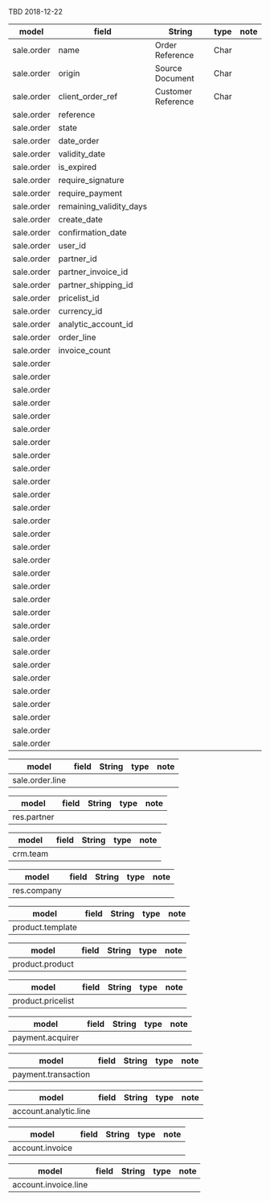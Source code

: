 TBD 2018-12-22

model|field|String|type|note
-----|-----|------|----|----
sale.order|name|Order Reference|Char|
sale.order|origin|Source Document|Char|
sale.order|client_order_ref|Customer Reference|Char|
sale.order|reference|||
sale.order|state|||
sale.order|date_order|||
sale.order|validity_date|||
sale.order|is_expired|||
sale.order|require_signature|||
sale.order|require_payment|||
sale.order|remaining_validity_days|||
sale.order|create_date|||
sale.order|confirmation_date|||
sale.order|user_id|||
sale.order|partner_id|||
sale.order|partner_invoice_id|||
sale.order|partner_shipping_id|||
sale.order|pricelist_id|||
sale.order|currency_id|||
sale.order|analytic_account_id|||
sale.order|order_line|||
sale.order|invoice_count|||
sale.order||||
sale.order||||
sale.order||||
sale.order||||
sale.order||||
sale.order||||
sale.order||||
sale.order||||
sale.order||||
sale.order||||
sale.order||||
sale.order||||
sale.order||||
sale.order||||
sale.order||||
sale.order||||
sale.order||||
sale.order||||
sale.order||||
sale.order||||
sale.order||||
sale.order||||
sale.order||||
sale.order||||
sale.order||||
sale.order||||
sale.order||||
sale.order||||
sale.order||||
sale.order||||



model|field|String|type|note
-----|-----|------|----|----
sale.order.line||||

model|field|String|type|note
-----|-----|------|----|----
res.partner||||


model|field|String|type|note
-----|-----|------|----|----
crm.team||||


model|field|String|type|note
-----|-----|------|----|----
res.company||||


model|field|String|type|note
-----|-----|------|----|----
product.template||||


model|field|String|type|note
-----|-----|------|----|----
product.product||||


model|field|String|type|note
-----|-----|------|----|----
product.pricelist||||


model|field|String|type|note
-----|-----|------|----|----
payment.acquirer||||


model|field|String|type|note
-----|-----|------|----|----
payment.transaction||||


model|field|String|type|note
-----|-----|------|----|----
account.analytic.line||||


model|field|String|type|note
-----|-----|------|----|----
account.invoice||||


model|field|String|type|note
-----|-----|------|----|----
account.invoice.line||||



